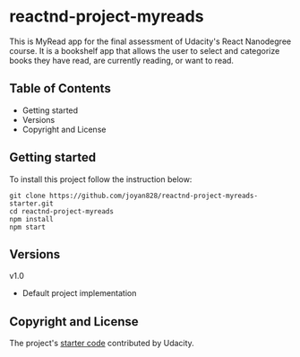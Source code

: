 # reactnd-project-myreads

This is MyRead app for the final assessment of Udacity's React Nanodegree course. It is a bookshelf app that allows the user to select and categorize books they have read, are currently reading, or want to read.

## Table of Contents

- Getting started
- Versions
- Copyright and License

## Getting started

To install this project follow the instruction below:

```
git clone https://github.com/joyan828/reactnd-project-myreads-starter.git
cd reactnd-project-myreads
npm install
npm start
```

## Versions

v1.0

- Default project implementation

## Copyright and License

The project's [starter code](https://github.com/udacity/reactnd-project-myreads-starter) contributed by Udacity.
